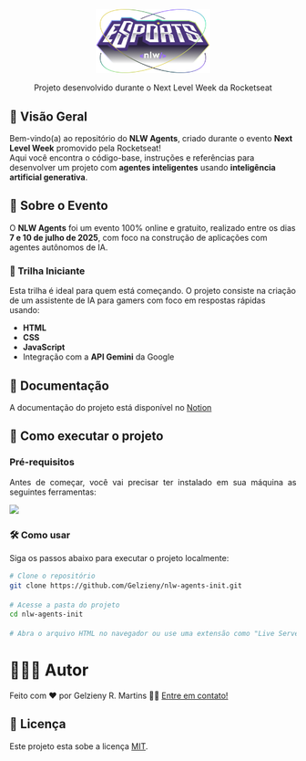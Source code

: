 <p align="center">
  <a href="#">
    <img src="https://github.com/Gelzieny/nlw-agents-init/blob/main/src/assets/logo.png?raw=true"  alt="Logo esport NLW" width="200"/>
  </a>
</p>
<p align="center">Projeto desenvolvido durante o Next Level Week da Rocketseat</p>

## 📌 Visão Geral

Bem-vindo(a) ao repositório do **NLW Agents**, criado durante o evento **Next Level Week** promovido pela Rocketseat!  
Aqui você encontra o código-base, instruções e referências para desenvolver um projeto com **agentes inteligentes** usando **inteligência artificial generativa**.


## 🎯 Sobre o Evento

O **NLW Agents** foi um evento 100% online e gratuito, realizado entre os dias **7 e 10 de julho de 2025**, com foco na construção de aplicações com agentes autônomos de IA.

### 🚦 Trilha Iniciante

Esta trilha é ideal para quem está começando. O projeto consiste na criação de um assistente de IA para gamers com foco em respostas rápidas usando:

- **HTML**
- **CSS**
- **JavaScript**
- Integração com a **API Gemini** da Google

## 📝 Documentação

A documentação do projeto está disponível no [Notion](<https://efficient-sloth-d85.notion.site/Trilha-Iniciante-21b395da577080148da9cdf85b97af71>)


## 🚀 Como executar o projeto

### Pré-requisitos

<p align="justify">Antes de começar, você vai precisar ter instalado em sua máquina as seguintes ferramentas:</p>

<a href="https://skillicons.dev">
  <img src="https://skillicons.dev/icons?i=git,vscode" />
</a>

### 🛠️ Como usar

Siga os passos abaixo para executar o projeto localmente:

```bash
# Clone o repositório
git clone https://github.com/Gelzieny/nlw-agents-init.git

# Acesse a pasta do projeto
cd nlw-agents-init

# Abra o arquivo HTML no navegador ou use uma extensão como "Live Server" no VSCode
```

# 🧑🏻‍💻 Autor

Feito com ❤️ por Gelzieny R. Martins 👋🏽 [Entre em contato!](https://www.linkedin.com/in/gelzieny-r-martins-180551106/)

## 📝 Licença

Este projeto esta sobe a licença [MIT](./LICENSE).